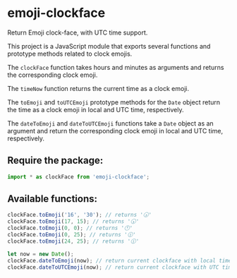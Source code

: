# emoji-clockface
Return Emoji clock-face, with UTC time support.

This project is a JavaScript module that exports several functions and prototype methods related to clock emojis.

The `clockFace` function takes hours and minutes as arguments and returns the corresponding clock emoji.

The `timeNow` function returns the current time as a clock emoji.

The `toEmoji` and `toUTCEmoji` prototype methods for the `Date` object return the time as a clock emoji in local and UTC time, respectively.

The `dateToEmoji` and `dateToUTCEmoji` functions take a `Date` object as an argument and return the corresponding clock emoji in local and UTC time, respectively.

## Require the package:

```javascript
import * as clockFace from 'emoji-clockface';
```

## Available functions:

```javascript
clockFace.toEmoji('16', '30'); // returns '🕟'
clockFace.toEmoji(17, 15); // returns '🕠'
clockFace.toEmoji(0, 0); // returns '🕛'
clockFace.toEmoji(0, 25); // returns '🕧'
clockFace.toEmoji(24, 25); // returns '🕧'

let now = new Date();
clockFace.dateToEmoji(now); // return current clockface with local time
clockFace.dateToUTCEmoji(now); // return current clockface with UTC time
```